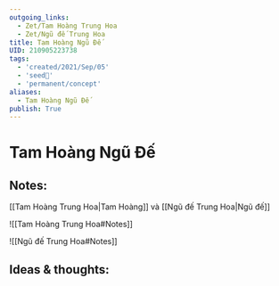 ```yaml
---
outgoing_links:
  - Zet/Tam Hoàng Trung Hoa
  - Zet/Ngũ đế Trung Hoa
title: Tam Hoàng Ngũ Đế
UID: 210905223738
tags:
  - 'created/2021/Sep/05'
  - 'seed🥜'
  - 'permanent/concept'
aliases:
  - Tam Hoàng Ngũ Đế
publish: True
---
```

# Tam Hoàng Ngũ Đế

## Notes:
[[Tam Hoàng Trung Hoa|Tam Hoàng]] và [[Ngũ đế Trung Hoa|Ngũ đế]]

![[Tam Hoàng Trung Hoa#Notes]]

![[Ngũ đế Trung Hoa#Notes]]

## Ideas & thoughts:
